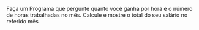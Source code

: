 Faça um Programa que pergunte quanto você ganha por hora e o número de horas trabalhadas no mês. Calcule e mostre o total do seu salário no referido mês
